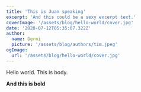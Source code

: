 ```yaml
---
title: 'This is Juan speaking'
excerpt: 'And this could be a sexy excerpt text.'
coverImage: '/assets/blog/hello-world/cover.jpg'
date: '2020-07-12T05:35:07.322Z'
author:
  name: Germi
  picture: '/assets/blog/authors/tim.jpeg'
ogImage:
  url: '/assets/blog/hello-world/cover.jpg'
---
```


Hello world. This is body.

**And this is bold**